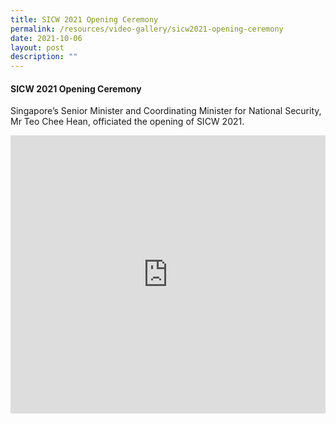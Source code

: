 ```yaml
---
title: SICW 2021 Opening Ceremony
permalink: /resources/video-gallery/sicw2021-opening-ceremony
date: 2021-10-06
layout: post
description: ""
---
```


#### **SICW 2021 Opening Ceremony**

Singapore’s Senior Minister and Coordinating Minister for National Security, Mr Teo Chee Hean, officiated the opening of SICW 2021.

<iframe width="100%" height="445" src="https://www.youtube.com/embed/xJfKG86pW2w" title="YouTube video player" frameborder="0" allow="accelerometer; autoplay; clipboard-write; encrypted-media; gyroscope; picture-in-picture" allowfullscreen></iframe>